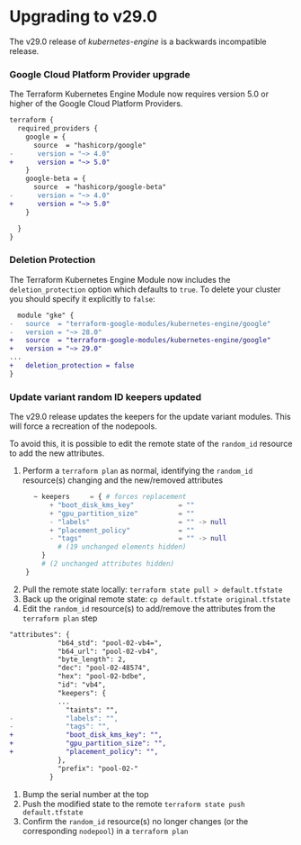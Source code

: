 # Upgrading to v29.0
The v29.0 release of *kubernetes-engine* is a backwards incompatible
release.

### Google Cloud Platform Provider upgrade
The Terraform Kubernetes Engine Module now requires version 5.0 or higher of the Google Cloud Platform Providers.

```diff
terraform {
  required_providers {
    google = {
      source  = "hashicorp/google"
-      version = "~> 4.0"
+      version = "~> 5.0"
    }
    google-beta = {
      source  = "hashicorp/google-beta"
-      version = "~> 4.0"
+      version = "~> 5.0"
    }

  }
}
```

### Deletion Protection
The Terraform Kubernetes Engine Module now includes the `deletion_protection` option which defaults to `true`.  To delete your cluster you should specify it explicitly to `false`:

```diff
  module "gke" {
-   source  = "terraform-google-modules/kubernetes-engine/google"
-   version = "~> 28.0"
+   source  = "terraform-google-modules/kubernetes-engine/google"
+   version = "~> 29.0"
...
+   deletion_protection = false
}
```

### Update variant random ID keepers updated

The v29.0 release updates the keepers for the update variant modules. This will force a recreation of the nodepools.

To avoid this, it is possible to edit the remote state of the `random_id` resource to add the new attributes.

1. Perform a `terraform plan` as normal, identifying the `random_id` resource(s) changing and the new/removed attributes
```tf
      ~ keepers     = { # forces replacement
          + "boot_disk_kms_key"           = ""
          + "gpu_partition_size"          = ""
          - "labels"                      = "" -> null
          + "placement_policy"            = ""
          - "tags"                        = "" -> null
            # (19 unchanged elements hidden)
        }
        # (2 unchanged attributes hidden)
    }
```
2. Pull the remote state locally: `terraform state pull > default.tfstate`
3. Back up the original remote state: `cp default.tfstate original.tfstate`
4. Edit the `random_id` resource(s) to add/remove the attributes from the `terraform plan` step
```diff
"attributes": {
            "b64_std": "pool-02-vb4=",
            "b64_url": "pool-02-vb4",
            "byte_length": 2,
            "dec": "pool-02-48574",
            "hex": "pool-02-bdbe",
            "id": "vb4",
            "keepers": {
            ...
              "taints": "",
-             "labels": "",
-             "tags": "",
+             "boot_disk_kms_key": "",
+             "gpu_partition_size": "",
+             "placement_policy": "",
            },
            "prefix": "pool-02-"
          }
```
1. Bump the serial number at the top
2. Push the modified state to the remote `terraform state push default.tfstate`
3. Confirm the `random_id` resource(s) no longer changes (or the corresponding `nodepool`) in a `terraform plan`
